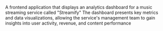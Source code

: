 A frontend application that displays an analytics dashboard for a music streaming service called "Streamify" The dashboard presents key metrics and data visualizations, allowing the service's management team to gain insights into user activity, revenue, and content performance
